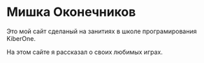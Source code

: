 # Мишка Оконечников
Это мой сайт сделаный на занитиях в школе програмирования KiberOne.

На этом сайте я рассказал о своих любимых играх.
